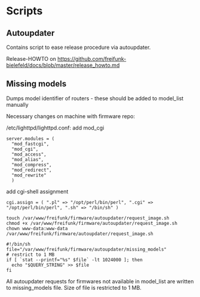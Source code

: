 # Scripts
## Autoupdater
Contains script to ease release procedure via autoupdater.

Release-HOWTO on https://github.com/freifunk-bielefeld/docs/blob/master/release_howto.md

## Missing models
Dumps model identifier of routers - these should be added to model_list manually

Necessary changes on machine with firmware repo:

/etc/lighttpd/lighttpd.conf: add mod_cgi

```
server.modules = (
  "mod_fastcgi",
  "mod_cgi",
  "mod_access",
  "mod_alias",
  "mod_compress",
  "mod_redirect",
  "mod_rewrite"
  )
```
add cgi-shell assignment
```
cgi.assign = ( ".pl" => "/opt/perl/bin/perl", ".cgi" => "/opt/perl/bin/perl", ".sh" => "/bin/sh" )
```

```
touch /var/www/freifunk/firmware/autoupdater/request_image.sh
chmod +x /var/www/freifunk/firmware/autoupdater/request_image.sh
chown www-data:www-data /var/www/freifunk/firmware/autoupdater/request_image.sh
```

```
#!/bin/sh
file="/var/www/freifunk/firmware/autoupdater/missing_models"
# restrict to 1 MB
if [ `stat --printf="%s" $file` -lt 1024000 ]; then
  echo "$QUERY_STRING" >> $file
fi
```

All autoupdater requests for firmwares not available in model_list are written to missing_models file.
Size of file is restricted to 1 MB.

